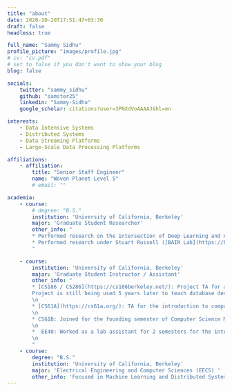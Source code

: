 ```yaml
---
title: "about"
date: 2020-10-20T17:51:47+03:30
draft: false
headless: true

full_name: "Sammy Sidhu"
profile_picture: "images/profile.jpg"
# cv: "cv.pdf"
# set to false if you don't want to show your blog
blog: false

socials:
    twitter: "sammy_sidhu"
    github: "samster25"
    linkedin: "Sammy-Sidhu"
    google_scholar: citations?user=3PNXdVoAAAAJ&hl=en

interests:
    - Data Intensive Systems
    - Distributed Systems
    - Data Streaming Platforms
    - Large-Scale Data Processing Platforms

affiliations:
    - affiliation:
        title: "Senior Staff Engineer"
        name: "Woven Planet Level 5"
        # email: ""

academia:
    - course:
        # degree: "B.S."
        institution: 'University of California, Berkeley'
        major: 'Graduate Student Researcher'
        other_info: "
        * Performed research on the intersection of Deep Learning and High Performance Computing (HPC) under Kurt Keutzer in the [ASPIRE](https://aspire.eecs.berkeley.edu/about/) Lab. \n 
        * Performed research under Stuart Russell ([BAIR Lab](https://bair.berkeley.edu/)) on Markov Chains for Medical AI in collaboration with UCSF.
        "

    - course:
        institution: 'University of California, Berkeley'
        major: 'Graduate Student Instructor / Assistant'
        other_info: "
        * [CS186 / CS286](https://cs186berkeley.net/): Project TA for an class on databases and distributed systems. Wrote a multi-thousand line Database project suited for education in Java. 
        Project is still being used 5 years later to teach database design fundamentals for over 1000 students per semester. Topics taught include: B+ tree indices creation/maintenance, query optimization, transaction concurrency and locking and recovery.
        \n
        * [CS61A](https://cs61a.org/): TA for the introduction to computer science course. I wrote a lab that would teach some fundamentals of functional programming in a fun way, which was computing sentiments for restaurants using Apache Spark and the Yelp dataset. Collaborating with Databricks, we were able to create a lab that ~2000 students / semester used to learn core concepts like map and reduce in a fun yet practical manner.
        \n 
        * CS61B: Joined for the founding semester of Computer Science Mentors [(CSM)](https://csmentors.berkeley.edu/#/) and mentored/tutored small groups of students for the data structures and algorithms course. During this semester, I wrote much of the material and handouts that were used to teach across all groups.
        \n
        *  EE40: Worked as a lab assistant for 2 semesters for the introduction to microelectronics course where it was often the first exposure many students had to hands on hardware. During labs, I taught the fundamentals of Analog HW such as filter, op-amps, etc and lab equipment such as signal generators, oscilloscopes, etc.
        \n
        "
    - course:
        degree: "B.S."
        institution: 'University of California, Berkeley'
        major: 'Electrical Engineering and Computer Sciences (EECS) '
        other_info: 'Focused in Machine Learning and Distributed Systems. Spent the majority of the 3rd and 4th year either teaching or in the research lab.'
---
```


